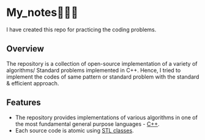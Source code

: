 # My_notes👩🏽‍💻
I have created this repo for practicing the coding problems.

## Overview

The repository is a collection of open-source implementation of a variety of algorithms/ Standard problems implemented in C++. Hence, I tried to implement the codes of same pattern or standard problem with the standard & efficient approach.

## Features

* The repository provides implementations of various algorithms in one of the most fundamental general purpose languages - [C++](https://en.wikipedia.org/wiki/C%2B%2B).
* Each source code is atomic using [STL classes](https://en.wikipedia.org/wiki/Standard_Template_Library).

